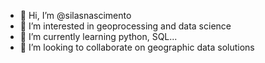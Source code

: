 - 👋 Hi, I’m @silasnascimento
- 👀 I’m interested in geoprocessing and data science
- 🌱 I’m currently learning python, SQL...
- 💞️ I’m looking to collaborate on geographic data solutions

<!---
silasnascimento/silasnascimento is a ✨ special ✨ repository because its `README.md` (this file) appears on your GitHub profile.
You can click the Preview link to take a look at your changes.
--->
